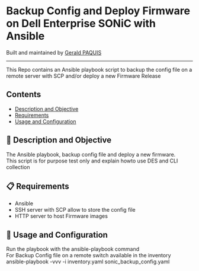# Backup Config and Deploy Firmware on Dell Enterprise SONiC with Ansible

Built and maintained by [Gerald PAQUIS](https://github.com/gpaquis) 

--------------------
This Repo contains an Ansible playbook script to backup the config file on a remote server with SCP and/or deploy a new Firmware Release

## Contents

- [Description and Objective](#-description-and-objective)
- [Requirements](#-requirements)
- [Usage and Configuration](#-Usage-and-Configuration)


## 🚀 Description and Objective

The Ansible playbook, backup config file and deploy a new firmware. <br />
This script is for purpose test only and explain howto use DES and CLI collection

## 📋 Requirements
- Ansible
- SSH server with SCP allow to store the config file
- HTTP server to host Firmware images


## 🏁 Usage and Configuration
Run the playbook with the ansible-playbook command  <br />
For Backup Config file on a remote switch available in the inventory <br />
   ansible-playbook -vvv -i inventory.yaml sonic_backup_config.yaml
